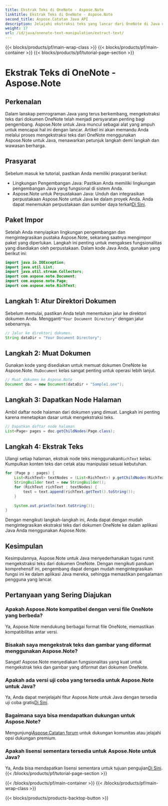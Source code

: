 ```yaml
---
title: Ekstrak Teks di OneNote - Aspose.Note
linktitle: Ekstrak Teks di OneNote - Aspose.Note
second_title: Aspose.Catatan Java API
description: Jelajahi ekstraksi teks yang lancar dari OneNote di Java dengan Aspose.Note. Integrasikan, manipulasi, dan tingkatkan aplikasi Anda dengan mudah.
weight: 17
url: /id/java/onenote-text-manipulation/extract-text/
---
```


{{< blocks/products/pf/main-wrap-class >}}
{{< blocks/products/pf/main-container >}}
{{< blocks/products/pf/tutorial-page-section >}}

# Ekstrak Teks di OneNote - Aspose.Note

## Perkenalan
Dalam lanskap pemrograman Java yang terus berkembang, mengekstraksi teks dari dokumen OneNote telah menjadi persyaratan penting bagi pengembang. Aspose.Note untuk Java muncul sebagai alat yang ampuh untuk mencapai hal ini dengan lancar. Artikel ini akan memandu Anda melalui proses mengekstraksi teks dari OneNote menggunakan Aspose.Note untuk Java, menawarkan petunjuk langkah demi langkah dan wawasan berharga.
## Prasyarat
Sebelum masuk ke tutorial, pastikan Anda memiliki prasyarat berikut:
- Lingkungan Pengembangan Java: Pastikan Anda memiliki lingkungan pengembangan Java yang fungsional di sistem Anda.
-  Aspose.Note untuk Perpustakaan Java: Unduh dan integrasikan perpustakaan Aspose.Note untuk Java ke dalam proyek Anda. Anda dapat menemukan perpustakaan dan sumber daya terkait[Di Sini](https://releases.aspose.com/note/java/).
## Paket Impor
Setelah Anda menyiapkan lingkungan pengembangan dan mengintegrasikan pustaka Aspose.Note, sekarang saatnya mengimpor paket yang diperlukan. Langkah ini penting untuk mengakses fungsionalitas yang disediakan oleh perpustakaan. Dalam kode Java Anda, gunakan yang berikut ini:
```java
import java.io.IOException;
import java.util.List;
import java.util.stream.Collectors;
import com.aspose.note.Document;
import com.aspose.note.Page;
import com.aspose.note.RichText;
```
## Langkah 1: Atur Direktori Dokumen
 Sebelum memulai, pastikan Anda telah menentukan jalur ke direktori dokumen Anda. Mengganti`"Your Document Directory"` dengan jalur sebenarnya.
```java
// Jalur ke direktori dokumen.
String dataDir = "Your Document Directory";
```
## Langkah 2: Muat Dokumen
 Gunakan kode yang disediakan untuk memuat dokumen OneNote ke Aspose.Note. Itu`Document` kelas sangat penting untuk operasi lebih lanjut.
```java
// Muat dokumen ke Aspose.Note
Document doc = new Document(dataDir + "Sample1.one");
```
## Langkah 3: Dapatkan Node Halaman
Ambil daftar node halaman dari dokumen yang dimuat. Langkah ini penting karena menetapkan dasar untuk mengekstraksi teks.
```java
// Dapatkan daftar node halaman
List<Page> pages = doc.getChildNodes(Page.class);
```
## Langkah 4: Ekstrak Teks
Ulangi setiap halaman, ekstrak node teks menggunakan`RichText` kelas. Kumpulkan konten teks dan cetak atau manipulasi sesuai kebutuhan.
```java
for (Page p : pages) {
    List<RichText> textNodes = (List<RichText>) p.getChildNodes(RichText.class);
    StringBuilder text = new StringBuilder();
    for (RichText richText : textNodes) {
        text = text.append(richText.getText().toString());
    }
    
    System.out.println(text.toString());
}
```
Dengan mengikuti langkah-langkah ini, Anda dapat dengan mudah mengintegrasikan ekstraksi teks dari dokumen OneNote ke dalam aplikasi Java Anda menggunakan Aspose.Note.
## Kesimpulan
Kesimpulannya, Aspose.Note untuk Java menyederhanakan tugas rumit mengekstraksi teks dari dokumen OneNote. Dengan mengikuti panduan komprehensif ini, pengembang dapat dengan mudah mengintegrasikan fungsi ini ke dalam aplikasi Java mereka, sehingga memastikan pengalaman pengguna yang lancar.
## Pertanyaan yang Sering Diajukan
### Apakah Aspose.Note kompatibel dengan versi file OneNote yang berbeda?
Ya, Aspose.Note mendukung berbagai format file OneNote, memastikan kompatibilitas antar versi.
### Bisakah saya mengekstrak teks dan gambar yang diformat menggunakan Aspose.Note?
Sangat! Aspose.Note menyediakan fungsionalitas yang kuat untuk mengekstrak teks dan gambar yang diformat dari dokumen OneNote.
### Apakah ada versi uji coba yang tersedia untuk Aspose.Note untuk Java?
Ya, Anda dapat menjelajahi fitur Aspose.Note untuk Java dengan tersedia uji coba gratis[Di Sini](https://releases.aspose.com/).
### Bagaimana saya bisa mendapatkan dukungan untuk Aspose.Note?
 Mengunjungi[Aspose.Catatan forum](https://forum.aspose.com/c/note/28) untuk dukungan komunitas atau jelajahi opsi dukungan premium.
### Apakah lisensi sementara tersedia untuk Aspose.Note untuk Java?
 Ya, Anda bisa mendapatkan lisensi sementara untuk tujuan pengujian[Di Sini](https://purchase.aspose.com/temporary-license/).
{{< /blocks/products/pf/tutorial-page-section >}}

{{< /blocks/products/pf/main-container >}}
{{< /blocks/products/pf/main-wrap-class >}}

{{< blocks/products/products-backtop-button >}}

